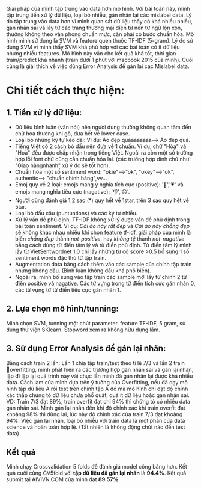Giải pháp của mình tập trung vào data hơn mô hình. Với bài toán này, mình tập trung tiền xử lý dữ liệu, loại bỏ nhiễu, gán nhãn lại các mislabel data. Lý do tập trung vào data hơn vì mình quan sát dữ liệu thấy có khá nhiều nhiễu, gán nhãn sai và lấy từ các trang thương mại điện tử nên từ ngữ lộn xộn, thường không theo văn phong chuẩn mực, cần phải có bước chuẩn hóa. Mô hình mình sử dụng là SVM và feature quen thuộc TF-IDF (5-gram). Lý do sử dụng SVM vì mình thấy SVM khá phù hợp với các bài toán có ít dữ liệu nhưng nhiều features. Mô hình này vẫn cho kết quả khá tốt, thời gian train/predict khá nhanh (train dưới 1 phút với macbook 2015 của mình). Cuối cùng là giải thích về việc dùng Error Analysis để gán lại các Mislabel data.
<h1>Chi tiết cách thực hiện:</h1>
<h2>1. Tiền xử lý dữ liệu:</h2>
<ul>
<li>Dữ liệu bình luận (văn nói) nên người dùng thường không quan tâm đến chữ hoa thường khi gõ, đưa hết về lower case.</li>
<li>Loại bỏ những ký tự kéo dài: Ví dụ: Áo đẹp quáaaaaaaa--> Áo đẹp quá.</li>

 <li>Tiếng Việt có 2 cách bỏ dấu nên đưa về 1 chuẩn. Ví dụ, chữ "Hòa" và "Hoà" đều được chấp nhận trong tiếng Việt. Ngoài ra còn một số trường hợp lỗi font chữ cũng cần chuẩn hóa lại. (các trường hợp dính chữ như: "Giao hàngnhanh" xử ý đc sẽ tốt hơn).</li>
<li>Chuẩn hóa một số sentiment word: "okie"-->"ok", "okey"-->"ok", authentic--> "chuẩn chính hãng",vv...</li>
<li>Emoj quy về 2 loại: emojs mang ý nghĩa tích cực (positive): '💯','💗' và emojs mang nghĩa tiêu cực (nagative): '👎','😣'.</li>
<li>Người dùng đánh giá 1,2 sao (*) quy hết về 1star, trên 3 sao quy hết về 5tar.</li>
<li>Loại bỏ dấu câu (puntuations) và các ký tự nhiễu.</li>
<li>Xử lý vấn đề phủ định, TF-IDF không xử lý được vấn đề phủ định trong bài toán sentiment. Ví dụ: <em>Cái áo này rất đẹp</em> và <em>Cái áo này chẳng đẹp</em> sẽ không khác nhau nhiều khi chọn feature tf-idf, giải pháp của mình là biến <em>chẳng đẹp</em> thành <em>not-positive</em>, hay <em>không tệ</em> thành <em>not-nagative</em> bằng cách dùng từ điển tâm lý và từ điển phủ định. Từ điển tâm lý mình lấy từ VietSentwordnet 1.0 chỉ lấy những từ có score >0.5 bổ sung 1 số sentiment words đặc thù từ tập train.</li>
<li>Augmentation data bằng cách thêm vào các sample của chính tập train nhưng không dấu. (Bình luận không dấu khá phổ biến).</li>
<li>Ngoài ra, mình bổ sung vào tập train các sample mới lấy từ chính 2 từ điển positive và nagative. Các từ vựng trong từ điển tích cực gán nhãn 0, các từ vựng từ từ điển tiêu cực gán nhãn 1.</li>
</ul>
<h2>2. Lựa chọn mô hình/tunning:</h2>
Mình chọn SVM, tunning một chút parameter.
feature TF-IDF, 5 gram, sử dụng thư viện SKlearn. Stopword xem ra không hữu dụng lắm.
<h2>3. Sử dụng Error Analysis để gán lại nhãn:</h2>
Bằng cách train 2 lần: Lần 1 chia tập train/test theo tỉ lệ 7/3 và lần 2 train overfitting, mình phát hiện ra các trường hợp gán nhãn sai và gán lại nhãn, lặp đi lặp lại quá trình này vài chục lần mình đã gán nhãn lại được khá nhiều data. Cách làm của mình dựa trên ý tưởng của Overfitting, nếu đã dạy mô hình tập dữ liệu A rồi test trên chính tập A đó mà mô hình chỉ đạt độ chính xác thấp chứng tỏ dữ liệu chưa phổ quát, quá ít dữ liệu hoặc gán nhãn sai. VD: Train 7/3 đạt 89%, train overfit đạt chỉ 94% thì chứng tỏ có nhiều data gán nhãn sai. Mình gán lại nhãn  đến khi độ chính xác khi train overfit đạt khoảng 98% thì dừng lại, lúc này độ chính xác của train 7/3 đạt khoảng 94%. Việc gán lại nhãn, loại bỏ nhiễu với train data là một phần của data science và hoàn toàn hợp lệ. (Tất nhiên là không động chút nào đến test data).
<h2>Kết quả</h2>
Mình chạy Crossvalidation 5 folds để đánh giá model công bằng hơn. Kết quả cuối cùng CV5fold với <strong>tập dữ liệu đã gán lại nhãn</strong> là <strong>94.4%</strong>. Kết quả submit tại AIVIVN.COM của mình đạt <strong>89.57%</strong>. 
